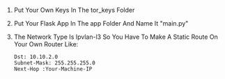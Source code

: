 1) Put Your Own Keys In The tor_keys Folder
2) Put Your Flask App In The app Folder And Name It "main.py" 
3) The Network Type Is Ipvlan-l3
   So You Have To Make A Static Route On Your Own Router Like:

       Dst: 10.10.2.0
       Subnet-Mask: 255.255.255.0
       Next-Hop :Your-Machine-IP
